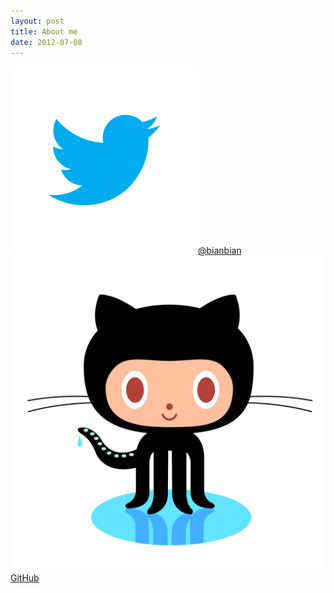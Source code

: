 ```yaml
---
layout: post
title: About me
date: 2012-07-08
---
```

<a href="https://twitter.com/bianbian"><img id="twitter-logo" src="/images/twitter-bird-light-bgs.png"/>@bianbian</a>
<a href="https://github.com/bianbian"><img id="github-logo" src="/images/octocat.png"/>GitHub</a>